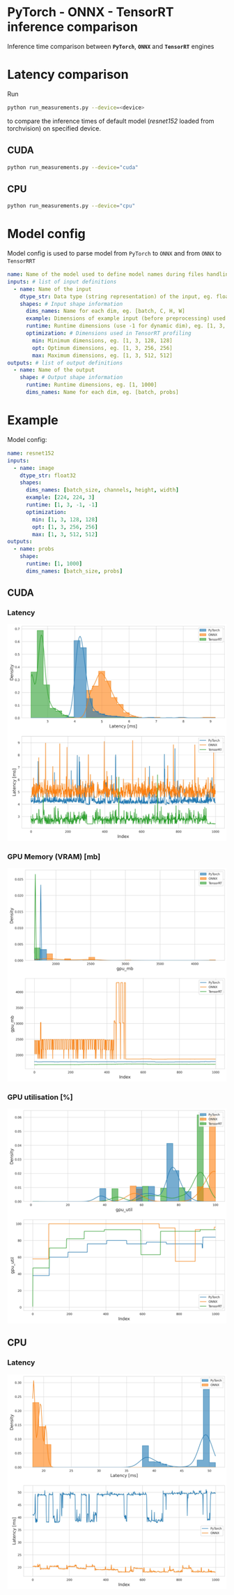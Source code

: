 # PyTorch - ONNX - TensorRT inference comparison
Inference time comparison between **`PyTorch`**, **`ONNX`** and **`TensorRT`** engines

# Latency comparison
Run 
```bash
python run_measurements.py --device=<device>
```
to compare the inference times of default model (*resnet152* loaded from torchvision) on specified device.

## CUDA
```bash
python run_measurements.py --device="cuda"
```

## CPU
```bash
python run_measurements.py --device="cpu"
```

# Model config
Model config is used to parse model from `PyTorch` to `ONNX` and from `ONNX` to `TensorRRT`
```yaml
name: Name of the model used to define model names during files handling
inputs: # list of input definitions
  - name: Name of the input 
    dtype_str: Data type (string representation) of the input, eg. float32
    shapes: # Input shape information
      dims_names: Name for each dim, eg. [batch, C, H, W]
      example: Dimensions of example input (before preprocessing) used for tests, eg. [224, 224, 3]
      runtime: Runtime dimensions (use -1 for dynamic dim), eg. [1, 3, -1, -1]
      optimization: # Dimensions used in TensorRT profiling
        min: Minimum dimensions, eg. [1, 3, 128, 128]
        opt: Optimum dimensions, eg. [1, 3, 256, 256]
        max: Maximum dimensions, eg. [1, 3, 512, 512]
outputs: # list of output definitions
  - name: Name of the output
    shape: # Output shape information
      runtime: Runtime dimensions, eg. [1, 1000]
      dims_names: Name for each dim, eg. [batch, probs]
```

# Example

Model config:
```yaml
name: resnet152
inputs:
  - name: image
    dtype_str: float32
    shapes:
      dims_names: [batch_size, channels, height, width]
      example: [224, 224, 3]
      runtime: [1, 3, -1, -1]
      optimization:
        min: [1, 3, 128, 128]
        opt: [1, 3, 256, 256]
        max: [1, 3, 512, 512]
outputs:
  - name: probs
    shape:
      runtime: [1, 1000]
      dims_names: [batch_size, probs]
```

## CUDA

### Latency
![cuda_latency](./models/resnet152/plots/cuda_time_measurements.jpg)

### GPU Memory (VRAM) [mb] 
![gpu_ram](./models/resnet152/plots/gpu_mb_measurements.jpg)

### GPU utilisation [%] 
![gpu_util](./models/resnet152/plots/gpu_util_measurements.jpg)

## CPU

### Latency
![cpu_latency](./models/resnet152/plots/cpu_time_measurements.jpg)